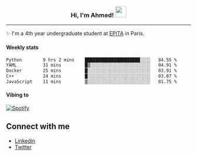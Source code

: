 <!-- Heading -->
<h3 align="center"> Hi, I'm Ahmed! <img src = "https://raw.githubusercontent.com/MartinHeinz/MartinHeinz/master/wave.gif" width = 30px></h3>

<!-- About section -->
---
✨ I'm a 4th year undergraduate student at <a href="https://www.epita.fr/en/">EPITA</a> in Paris.

<h4 align ="left"> Weekly stats </h4>

<!--START_SECTION:waka-->

```txt
Python        9 hrs 2 mins    █████████████████████░░░░   84.55 %
YAML          31 mins         █▒░░░░░░░░░░░░░░░░░░░░░░░   04.91 %
Docker        25 mins         █░░░░░░░░░░░░░░░░░░░░░░░░   03.91 %
C++           24 mins         █░░░░░░░░░░░░░░░░░░░░░░░░   03.87 %
JavaScript    11 mins         ▒░░░░░░░░░░░░░░░░░░░░░░░░   01.75 %
```

<!--END_SECTION:waka-->

<h4 align ="left">Vibing to</h4>

[![Spotify](https://novatorem-ten-lyart.vercel.app/api/spotify)](https://open.spotify.com/user/31knevkvll66tzc3gqtoi6ngjbre)

<!-- Connect section -->

## Connect with me
  * <a href="https://www.linkedin.com/in/ahmed-hassayoune">Linkedin</a>
  * <a href="https://twitter.com/Ahmedhassaaa">Twitter</a>

<!-- Connect section: END -->
